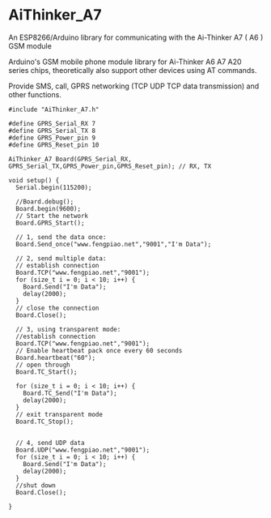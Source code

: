 # AiThinker_A7
An ESP8266/Arduino library for communicating with the Ai-Thinker A7 ( A6 ) GSM module

Arduino's GSM mobile phone module library for Ai-Thinker A6 A7 A20 series chips, theoretically also support other devices using AT commands.

Provide SMS, call, GPRS networking (TCP UDP TCP data transmission) and other functions.

```
#include "AiThinker_A7.h"

#define GPRS_Serial_RX 7
#define GPRS_Serial_TX 8
#define GPRS_Power_pin 9
#define GPRS_Reset_pin 10

AiThinker_A7 Board(GPRS_Serial_RX, GPRS_Serial_TX,GPRS_Power_pin,GPRS_Reset_pin); // RX, TX

void setup() {
  Serial.begin(115200);

  //Board.debug();
  Board.begin(9600);
  // Start the network
  Board.GPRS_Start();

  // 1, send the data once:
  Board.Send_once("www.fengpiao.net","9001","I'm Data");
  
  // 2, send multiple data:
  // establish connection
  Board.TCP("www.fengpiao.net","9001");
  for (size_t i = 0; i < 10; i++) {
    Board.Send("I'm Data");
    delay(2000);
  }
  // close the connection
  Board.Close();
  
  // 3, using transparent mode:
  //establish connection
  Board.TCP("www.fengpiao.net","9001");
  // Enable heartbeat pack once every 60 seconds
  Board.heartbeat("60");
  // open through
  Board.TC_Start();

  for (size_t i = 0; i < 10; i++) {
    Board.TC_Send("I'm Data");
    delay(2000);
  }
  // exit transparent mode
  Board.TC_Stop();
  
  
  // 4, send UDP data
  Board.UDP("www.fengpiao.net","9001");
  for (size_t i = 0; i < 10; i++) {
    Board.Send("I'm Data");
    delay(2000);
  }
  //shut down
  Board.Close();
  
}


```
